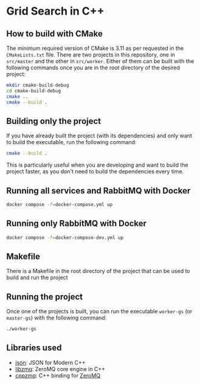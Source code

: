 # Grid Search in C++

## How to build with CMake

The minimum required version of CMake is 3.11 as per requested in the `CMakeLists.txt` file.
There are two projects in this repository, one in `src/master` and the other in `src/worker`. Either of them can be built with the 
following commands once you are in the root directory of the desired project:

```bash
mkdir cmake-build-debug
cd cmake-build-debug
cmake ..
cmake --build .
```

## Building only the project

If you have already built the project (with its dependencies) and only want to build the executable, run the following command:

```bash
cmake --build .
```

This is particularly useful when you are developing and want to build the project faster, as you don't need to build the dependencies every time.

## Running all services and RabbitMQ with Docker

```bash
docker compose -f=docker-compose.yml up
```

## Running only RabbitMQ with Docker

```bash
docker compose -f=docker-compose-dev.yml up
```

## Makefile

There is a Makefile in the root directory of the project that can be used to build and run the project

## Running the project

Once one of the projects is built, you can run the executable `worker-gs` (or `master-gs`) with the following command:

```bash
./worker-gs
```

## Libraries used

- [json](https://github.com/nlohmann/json): JSON for Modern C++
- [libzmq](https://github.com/zeromq/libzmq): ZeroMQ core engine in C++
- [cppzmq](https://github.com/zeromq/cppzmq): C++ binding for [ZeroMQ](https://zeromq.org/)